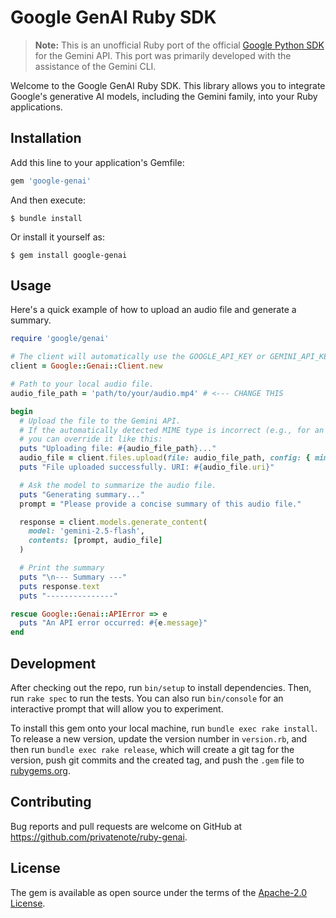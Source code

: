 # Google GenAI Ruby SDK

> **Note:** This is an unofficial Ruby port of the official [Google Python SDK](https://github.com/googleapis/python-genai) for the Gemini API. This port was primarily developed with the assistance of the Gemini CLI.

Welcome to the Google GenAI Ruby SDK. This library allows you to integrate Google's generative AI models, including the Gemini family, into your Ruby applications.

## Installation

Add this line to your application's Gemfile:

```ruby
gem 'google-genai'
```

And then execute:

    $ bundle install

Or install it yourself as:

    $ gem install google-genai

## Usage

Here's a quick example of how to upload an audio file and generate a summary.

```ruby
require 'google/genai'

# The client will automatically use the GOOGLE_API_KEY or GEMINI_API_KEY environment variable.
client = Google::Genai::Client.new

# Path to your local audio file.
audio_file_path = 'path/to/your/audio.mp4' # <--- CHANGE THIS

begin
  # Upload the file to the Gemini API.
  # If the automatically detected MIME type is incorrect (e.g., for an MP4 audio file),
  # you can override it like this:
  puts "Uploading file: #{audio_file_path}..."
  audio_file = client.files.upload(file: audio_file_path, config: { mime_type: 'audio/m4a' })
  puts "File uploaded successfully. URI: #{audio_file.uri}"

  # Ask the model to summarize the audio file.
  puts "Generating summary..."
  prompt = "Please provide a concise summary of this audio file."

  response = client.models.generate_content(
    model: 'gemini-2.5-flash',
    contents: [prompt, audio_file]
  )

  # Print the summary
  puts "\n--- Summary ---"
  puts response.text
  puts "---------------"

rescue Google::Genai::APIError => e
  puts "An API error occurred: #{e.message}"
end
```

## Development

After checking out the repo, run `bin/setup` to install dependencies. Then, run `rake spec` to run the tests. You can also run `bin/console` for an interactive prompt that will allow you to experiment.

To install this gem onto your local machine, run `bundle exec rake install`. To release a new version, update the version number in `version.rb`, and then run `bundle exec rake release`, which will create a git tag for the version, push git commits and the created tag, and push the `.gem` file to [rubygems.org](https://rubygems.org).

## Contributing

Bug reports and pull requests are welcome on GitHub at https://github.com/privatenote/ruby-genai.

## License

The gem is available as open source under the terms of the [Apache-2.0 License](https://www.apache.org/licenses/LICENSE-2.0).
